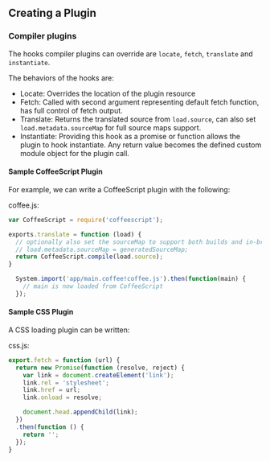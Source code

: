 ## Creating a Plugin

### Compiler plugins

The hooks compiler plugins can override are `locate`, `fetch`, `translate` and `instantiate`.

The behaviors of the hooks are:

* Locate: Overrides the location of the plugin resource
* Fetch: Called with second argument representing default fetch function, has full control of fetch output.
* Translate: Returns the translated source from `load.source`, can also set `load.metadata.sourceMap` for full source maps support.
* Instantiate: Providing this hook as a promise or function allows the plugin to hook instantiate. Any return value becomes the defined custom module object for the plugin call.

#### Sample CoffeeScript Plugin

For example, we can write a CoffeeScript plugin with the following:

coffee.js:
```javascript
var CoffeeScript = require('coffeescript');

exports.translate = function (load) {
  // optionally also set the sourceMap to support both builds and in-browser transpilation
  // load.metadata.sourceMap = generatedSourceMap;
  return CoffeeScript.compile(load.source);
}
```

```javascript
  System.import('app/main.coffee!coffee.js').then(function(main) {
    // main is now loaded from CoffeeScript
  });
```

#### Sample CSS Plugin

A CSS loading plugin can be written:

css.js:
```javascript
export.fetch = function (url) {
  return new Promise(function (resolve, reject) {
    var link = document.createElement('link');
    link.rel = 'stylesheet';
    link.href = url;
    link.onload = resolve;

    document.head.appendChild(link);
  })
  .then(function () {
    return '';
  });
}
```
